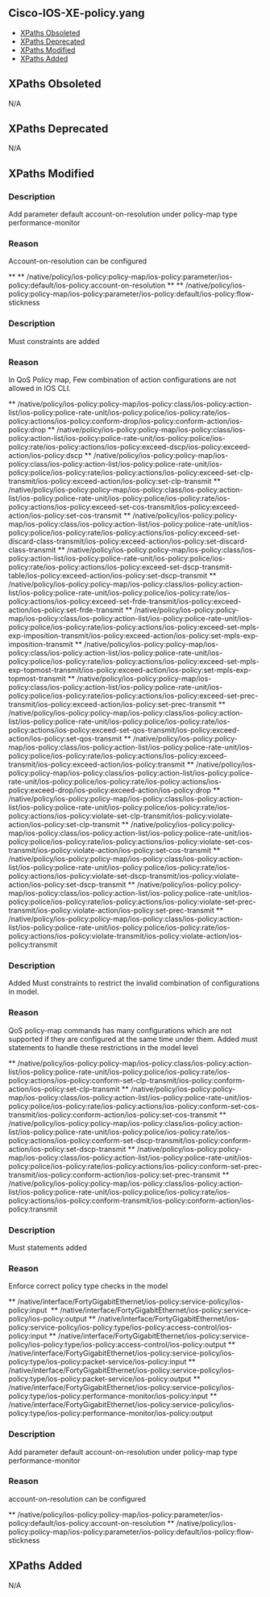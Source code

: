 ## Cisco-IOS-XE-policy.yang

- [XPaths Obsoleted](#xpaths-obsoleted)
- [XPaths Deprecated](#xpaths-deprecated)
- [XPaths Modified](#xpaths-modified)
- [XPaths Added](#xpaths-added)

## XPaths Obsoleted

N/A

## XPaths Deprecated

N/A

## XPaths Modified

### Description
Add parameter default account-on-resolution under policy-map type performance-monitor

### Reason
Account-on-resolution can be configured

** ** /native/policy/ios-policy:policy-map/ios-policy:parameter/ios-policy:default/ios-policy:account-on-resolution
** ** /native/policy/ios-policy:policy-map/ios-policy:parameter/ios-policy:default/ios-policy:flow-stickness

### Description
Must constraints are added

### Reason
In QoS Policy map, Few combination of action configurations are not allowed in IOS CLI.

** /native/policy/ios-policy:policy-map/ios-policy:class/ios-policy:action-list/ios-policy:police-rate-unit/ios-policy:police/ios-policy:rate/ios-policy:actions/ios-policy:conform-drop/ios-policy:conform-action/ios-policy:drop
** /native/policy/ios-policy:policy-map/ios-policy:class/ios-policy:action-list/ios-policy:police-rate-unit/ios-policy:police/ios-policy:rate/ios-policy:actions/ios-policy:exceed-dscp/ios-policy:exceed-action/ios-policy:dscp
** /native/policy/ios-policy:policy-map/ios-policy:class/ios-policy:action-list/ios-policy:police-rate-unit/ios-policy:police/ios-policy:rate/ios-policy:actions/ios-policy:exceed-set-clp-transmit/ios-policy:exceed-action/ios-policy:set-clp-transmit
** /native/policy/ios-policy:policy-map/ios-policy:class/ios-policy:action-list/ios-policy:police-rate-unit/ios-policy:police/ios-policy:rate/ios-policy:actions/ios-policy:exceed-set-cos-transmit/ios-policy:exceed-action/ios-policy:set-cos-transmit
** /native/policy/ios-policy:policy-map/ios-policy:class/ios-policy:action-list/ios-policy:police-rate-unit/ios-policy:police/ios-policy:rate/ios-policy:actions/ios-policy:exceed-set-discard-class-transmit/ios-policy:exceed-action/ios-policy:set-discard-class-transmit
** /native/policy/ios-policy:policy-map/ios-policy:class/ios-policy:action-list/ios-policy:police-rate-unit/ios-policy:police/ios-policy:rate/ios-policy:actions/ios-policy:exceed-set-dscp-transmit-table/ios-policy:exceed-action/ios-policy:set-dscp-transmit
** /native/policy/ios-policy:policy-map/ios-policy:class/ios-policy:action-list/ios-policy:police-rate-unit/ios-policy:police/ios-policy:rate/ios-policy:actions/ios-policy:exceed-set-frde-transmit/ios-policy:exceed-action/ios-policy:set-frde-transmit
** /native/policy/ios-policy:policy-map/ios-policy:class/ios-policy:action-list/ios-policy:police-rate-unit/ios-policy:police/ios-policy:rate/ios-policy:actions/ios-policy:exceed-set-mpls-exp-imposition-transmit/ios-policy:exceed-action/ios-policy:set-mpls-exp-imposition-transmit
** /native/policy/ios-policy:policy-map/ios-policy:class/ios-policy:action-list/ios-policy:police-rate-unit/ios-policy:police/ios-policy:rate/ios-policy:actions/ios-policy:exceed-set-mpls-exp-topmost-transmit/ios-policy:exceed-action/ios-policy:set-mpls-exp-topmost-transmit
** /native/policy/ios-policy:policy-map/ios-policy:class/ios-policy:action-list/ios-policy:police-rate-unit/ios-policy:police/ios-policy:rate/ios-policy:actions/ios-policy:exceed-set-prec-transmit/ios-policy:exceed-action/ios-policy:set-prec-transmit
** /native/policy/ios-policy:policy-map/ios-policy:class/ios-policy:action-list/ios-policy:police-rate-unit/ios-policy:police/ios-policy:rate/ios-policy:actions/ios-policy:exceed-set-qos-transmit/ios-policy:exceed-action/ios-policy:set-qos-transmit
** /native/policy/ios-policy:policy-map/ios-policy:class/ios-policy:action-list/ios-policy:police-rate-unit/ios-policy:police/ios-policy:rate/ios-policy:actions/ios-policy:exceed-transmit/ios-policy:exceed-action/ios-policy:transmit
** /native/policy/ios-policy:policy-map/ios-policy:class/ios-policy:action-list/ios-policy:police-rate-unit/ios-policy:police/ios-policy:rate/ios-policy:actions/ios-policy:exceed-drop/ios-policy:exceed-action/ios-policy:drop
** /native/policy/ios-policy:policy-map/ios-policy:class/ios-policy:action-list/ios-policy:police-rate-unit/ios-policy:police/ios-policy:rate/ios-policy:actions/ios-policy:violate-set-clp-transmit/ios-policy:violate-action/ios-policy:set-clp-transmit
** /native/policy/ios-policy:policy-map/ios-policy:class/ios-policy:action-list/ios-policy:police-rate-unit/ios-policy:police/ios-policy:rate/ios-policy:actions/ios-policy:violate-set-cos-transmit/ios-policy:violate-action/ios-policy:set-cos-transmit
** /native/policy/ios-policy:policy-map/ios-policy:class/ios-policy:action-list/ios-policy:police-rate-unit/ios-policy:police/ios-policy:rate/ios-policy:actions/ios-policy:violate-set-dscp-transmit/ios-policy:violate-action/ios-policy:set-dscp-transmit
** /native/policy/ios-policy:policy-map/ios-policy:class/ios-policy:action-list/ios-policy:police-rate-unit/ios-policy:police/ios-policy:rate/ios-policy:actions/ios-policy:violate-set-prec-transmit/ios-policy:violate-action/ios-policy:set-prec-transmit
** /native/policy/ios-policy:policy-map/ios-policy:class/ios-policy:action-list/ios-policy:police-rate-unit/ios-policy:police/ios-policy:rate/ios-policy:actions/ios-policy:violate-transmit/ios-policy:violate-action/ios-policy:transmit

### Description
Added Must constraints to restrict the invalid combination of configurations in model.

### Reason
QoS policy-map commands has many configurations which are not supported if they are configured at the same time under them. Added must statements to handle these restrictions in the model level

** /native/policy/ios-policy:policy-map/ios-policy:class/ios-policy:action-list/ios-policy:police-rate-unit/ios-policy:police/ios-policy:rate/ios-policy:actions/ios-policy:conform-set-clp-transmit/ios-policy:conform-action/ios-policy:set-clp-transmit
** /native/policy/ios-policy:policy-map/ios-policy:class/ios-policy:action-list/ios-policy:police-rate-unit/ios-policy:police/ios-policy:rate/ios-policy:actions/ios-policy:conform-set-cos-transmit/ios-policy:conform-action/ios-policy:set-cos-transmit
** /native/policy/ios-policy:policy-map/ios-policy:class/ios-policy:action-list/ios-policy:police-rate-unit/ios-policy:police/ios-policy:rate/ios-policy:actions/ios-policy:conform-set-dscp-transmit/ios-policy:conform-action/ios-policy:set-dscp-transmit
** /native/policy/ios-policy:policy-map/ios-policy:class/ios-policy:action-list/ios-policy:police-rate-unit/ios-policy:police/ios-policy:rate/ios-policy:actions/ios-policy:conform-set-prec-transmit/ios-policy:conform-action/ios-policy:set-prec-transmit
** /native/policy/ios-policy:policy-map/ios-policy:class/ios-policy:action-list/ios-policy:police-rate-unit/ios-policy:police/ios-policy:rate/ios-policy:actions/ios-policy:conform-transmit/ios-policy:conform-action/ios-policy:transmit

### Description
Must statements added

### Reason
Enforce correct policy type checks in the model

** /native/interface/FortyGigabitEthernet/ios-policy:service-policy/ios-policy:input 
** /native/interface/FortyGigabitEthernet/ios-policy:service-policy/ios-policy:output
** /native/interface/FortyGigabitEthernet/ios-policy:service-policy/ios-policy:type/ios-policy:access-control/ios-policy:input
** /native/interface/FortyGigabitEthernet/ios-policy:service-policy/ios-policy:type/ios-policy:access-control/ios-policy:output
** /native/interface/FortyGigabitEthernet/ios-policy:service-policy/ios-policy:type/ios-policy:packet-service/ios-policy:input
** /native/interface/FortyGigabitEthernet/ios-policy:service-policy/ios-policy:type/ios-policy:packet-service/ios-policy:output
** /native/interface/FortyGigabitEthernet/ios-policy:service-policy/ios-policy:type/ios-policy:performance-monitor/ios-policy:input
** /native/interface/FortyGigabitEthernet/ios-policy:service-policy/ios-policy:type/ios-policy:performance-monitor/ios-policy:output

### Description
Add parameter default account-on-resolution under policy-map type performance-monitor

### Reason
account-on-resolution can be configured

** /native/policy/ios-policy:policy-map/ios-policy:parameter/ios-policy:default/ios-policy:account-on-resolution
** /native/policy/ios-policy:policy-map/ios-policy:parameter/ios-policy:default/ios-policy:flow-stickness

## XPaths Added

N/A
